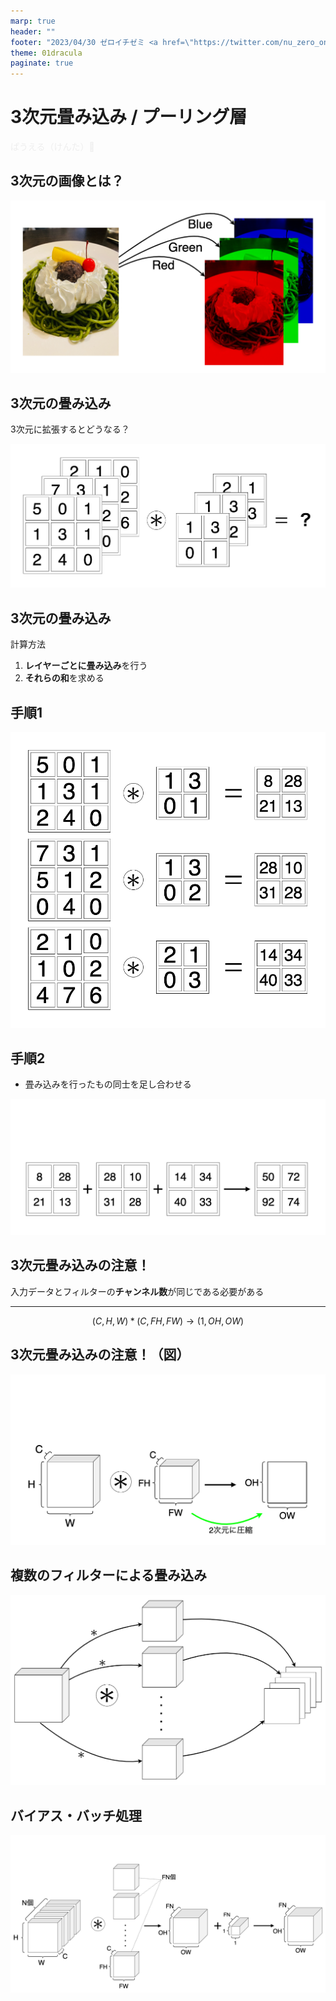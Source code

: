 ```yaml
---
marp: true
header: ""
footer: "2023/04/30 ゼロイチゼミ <a href=\"https://twitter.com/nu_zero_one\" style=\"color:white\">@nu_zero_one</a>"
theme: 01dracula
paginate: true
---
```


<!--
headingDivider: 2
_class: title
_paginate: false
-->
# 3次元畳み込み / プーリング層
<a style="color:#eeeeee; text-decoration: none;" href="https://github.com/kentakom1213">ぱうえる（けんた）:link:</a>

## 3次元の画像とは？

![h:480](images/color_separastion.drawio.png)


## 3次元の畳み込み
3次元に拡張するとどうなる？

![h:400](images/convolution3d_1.drawio.png)

## 3次元の畳み込み
計算方法
1. **レイヤーごとに畳み込み**を行う
2. **それらの和**を求める

## 手順1
![bg contain](images/convolution3d_2.drawio.png)

<!--
_footer: ""
-->

## 手順2
- 畳み込みを行ったもの同士を足し合わせる

![bg contain](images/convolution3d_3.drawio.png)

<!--
_footer: ""
-->

## 3次元畳み込みの注意！
入力データとフィルターの**チャンネル数**が同じである必要がある
<hr>

$$
(C,H,W) \ast (C,FH,FW) \to (1,OH,OW)
$$

## 3次元畳み込みの注意！（図）
![bg](images/batch.drawio.png)

<!--
_footer: ""
-->

## 複数のフィルターによる畳み込み
![h:480](images/multi_filter.drawio.png)

## バイアス・バッチ処理
![bg contain](images/dimension.drawio.png)

<!--
_footer: ""
-->
